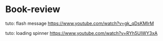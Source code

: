 # Book-review

tuto: flash message https://www.youtube.com/watch?v=gk_qDsKMIrM

tuto: loading spinner https://www.youtube.com/watch?v=RYh5UIWY3xA
